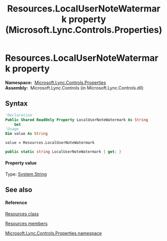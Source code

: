 ﻿---
title: Resources.LocalUserNoteWatermark property  (Microsoft.Lync.Controls.Properties)
TOCTitle: 'LocalUserNoteWatermark property '
ms:assetid: P:Microsoft.Lync.Controls.Properties.Resources.LocalUserNoteWatermark_DI_3_UC_OCS14MrefLyncWPF
ms:mtpsurl: https://msdn.microsoft.com/en-us/library/microsoft.lync.controls.properties.resources.localusernotewatermark_di_3_uc_ocs14mreflyncwpf(v=office.15)
ms:contentKeyID: 48591187
ms.date: 07/28/2014
mtps_version: v=office.15
f1_keywords:
- Microsoft.Lync.Controls.Properties.Resources.LocalUserNoteWatermark
dev_langs:
- CSharp
- JScript
- VB
- other
---

# Resources.LocalUserNoteWatermark property

**Namespace:**  [Microsoft.Lync.Controls.Properties](microsoft-lync-controls-properties-namespace_1.md)  
**Assembly:**  Microsoft.Lync.Controls (in Microsoft.Lync.Controls.dll)

## Syntax

``` vb
'Declaration
Public Shared ReadOnly Property LocalUserNoteWatermark As String
    Get
'Usage
Dim value As String

value = Resources.LocalUserNoteWatermark
```

``` csharp
public static string LocalUserNoteWatermark { get; }
```

#### Property value

Type: [System.String](http://msdn2.microsoft.com/en-us/library/s1wwdcbf)  

## See also

#### Reference

[Resources class](resources-class-microsoft-lync-controls-properties_1.md)

[Resources members](resources-members-microsoft-lync-controls-properties_1.md)

[Microsoft.Lync.Controls.Properties namespace](microsoft-lync-controls-properties-namespace_1.md)

